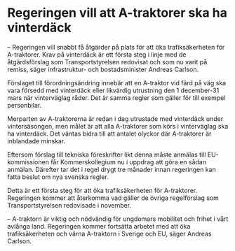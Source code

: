 # Regeringen vill att A-traktorer ska ha vinterdäck

– Regeringen vill snabbt få åtgärder på plats för att öka trafiksäkerheten för A-traktorer. Krav på vinterdäck är ett första steg i linje med de åtgärdsförslag som Transportstyrelsen redovisat och som nu varit på remiss, säger infrastruktur- och bostadsminister Andreas Carlson.

Förslaget till förordningsändring innebär att en A-traktor vid färd på väg ska vara försedd med vinterdäck eller likvärdig utrustning den 1 december-31 mars när vinterväglag råder. Det är samma regler som gäller för till exempel personbilar.

Merparten av A-traktorerna är redan i dag utrustade med vinterdäck under vintersäsongen, men målet är att alla A-traktorer som körs i vinterväglag ska ha vinterdäck. Det väntas bidra till att antalet olyckor där A-traktorer är inblandade minskar.

Eftersom förslag till tekniska föreskrifter likt denna måste anmälas till EU-kommissionen får Kommerskollegium nu i uppdrag att göra en sådan anmälan. Därefter tar det i regel drygt tre månader innan regeringen kan fatta beslut om nya svenska regler.

Detta är ett första steg för att öka trafiksäkerheten för A-traktorer. Regeringen kommer att återkomma vad gäller de övriga regelförslag som Transportstyrelsen redovisade i november.

– A-traktorn är viktig och nödvändig för ungdomars mobilitet och frihet i vårt avlånga land. Regeringen kommer fortsätta arbetet med att öka trafiksäkerheten och värna A-traktorn i Sverige och EU, säger Andreas Carlson.
